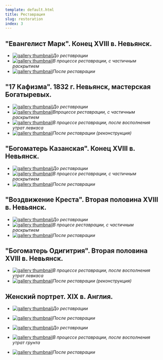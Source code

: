 ```yaml
---
template: default.html
title: Реставрация
slug: restoration
index: 3
---
```


## "Евангелист Марк". Конец XVIII в. Невьянск.

<div class="gallery">

- <a title="До реставрации" href="images/rest_001/001.jpg" target="_blank"><img src="images/rest_001/pw/001.jpg" alt="gallery thumbnail"></a><em>До реставрации</em>
- <a title="В процессе реставрации, с частичным раскрытием" href="images/rest_001/002.jpg" target="_blank"><img src="images/rest_001/pw/002.jpg" alt="gallery thumbnail"></a><em>В процессе реставрации, с частичным раскрытием</em>
- <a title="После реставрации" href="images/rest_001/003.jpg" target="_blank"><img src="images/rest_001/pw/003.jpg" alt="gallery thumbnail"></a><em>После реставрации</em>

</div>

## "17 Кафизма". 1832 г. Невьянск, мастерская Богатыревых.

<div class="gallery">

- <a title="До реставрации" href="images/rest_002/001.jpg" target="_blank"><img src="images/rest_002/pw/001.jpg" alt="gallery thumbnail"></a><em>До реставрации</em>
- <a title="Впроцессе реставрации, с частичным раскрытием" href="images/rest_002/002.jpg" target="_blank"><img src="images/rest_002/pw/002.jpg" alt="gallery thumbnail"></a><em>Впроцессе реставрации, с частичным раскрытием</em>
- <a title="В процессе реставрации, после восполнения утрат левкаса" href="images/rest_002/003.jpg" target="_blank"><img src="images/rest_002/pw/003.jpg" alt="gallery thumbnail"></a><em>В процессе реставрации, после восполнения утрат левкаса</em>
- <a title="После реставрации (реконструкция)" href="images/rest_002/004.jpg" target="_blank"><img src="images/rest_002/pw/004.jpg" alt="gallery thumbnail"></a><em>После реставрации (реконструкция)</em>

</div>

## "Богоматерь Казанская". Конец XVIII в. Невьянск.

<div class="gallery">

- <a title="До реставрации" href="images/rest_003/001.jpg" target="_blank"><img src="images/rest_003/pw/001.jpg" alt="gallery thumbnail"></a><em>До реставрации</em>
- <a title="В процессе реставрации, с частичным раскрытием" href="images/rest_003/002.jpg" target="_blank"><img src="images/rest_003/pw/002.jpg" alt="gallery thumbnail"></a><em>В процессе реставрации, с частичным раскрытием</em>
- <a title="После реставрации" href="images/rest_003/003.jpg" target="_blank"><img src="images/rest_003/pw/003.jpg" alt="gallery thumbnail"></a><em>После реставрации</em>

</div>

## "Воздвижение Креста". Вторая половина XVIII в. Невьянск.
<div class="gallery">

- <a title="До реставрации" href="images/rest_004/001.jpg" target="_blank"><img src="images/rest_004/pw/001.jpg" alt="gallery thumbnail"></a><em>До реставрации</em>
- <a title="В процесе реставрации, с частичным раскрытием" href="images/rest_004/002.jpg" target="_blank"><img src="images/rest_004/pw/002.jpg" alt="gallery thumbnail"></a><em>В процесе реставрации, с частичным раскрытием</em>
- <a title="После реставрации" href="images/rest_004/003.jpg" target="_blank"><img src="images/rest_004/pw/003.jpg" alt="gallery thumbnail"></a><em>После реставрации</em>

</div>

## "Богоматерь Одигитрия". Вторая половина XVIII в. Невьянск.
<div class="gallery">

- <a title="В процессе реставрации, после восполнения утрат левкаса" href="images/rest_005/001.jpg" target="_blank"><img src="images/rest_005/pw/001.jpg" alt="gallery thumbnail"></a><em>В процессе реставрации, после восполнения утрат левкаса</em><em></em>
- <a title="После реставрации (реконструкция)" href="images/rest_005/002.jpg" target="_blank"><img src="images/rest_005/pw/002.jpg" alt="gallery thumbnail"></a><em>После реставрации (реконструкция)</em>

</div>

## Женский портрет. XIX в. Англия.
<div class="gallery">

- <a title="До реставрации" href="images/rest_006/001.jpg" target="_blank"><img src="images/rest_006/pw/001.jpg" alt="gallery thumbnail"></a><em>До реставрации</em>
- <a title="После реставрации" href="images/rest_006/002.jpg" target="_blank"><img src="images/rest_006/pw/002.jpg" alt="gallery thumbnail"></a><em>После реставрации</em>


- <a title="До реставрации" href="images/rest_006/003.jpg" target="_blank"><img src="images/rest_006/pw/003.jpg" alt="gallery thumbnail"></a><em>До реставрации</em>
- <a title="В процессе реставрации, после восполнения утрат грунта" href="images/rest_006/004.jpg" target="_blank"><img src="images/rest_006/pw/004.jpg" alt="gallery thumbnail"></a><em>В процессе реставрации, после восполнения утрат грунта</em>
- <a title="После реставрации" href="images/rest_006/005.jpg" target="_blank"><img src="images/rest_006/pw/005.jpg" alt="gallery thumbnail"></a><em>После реставрации</em>

</div>
